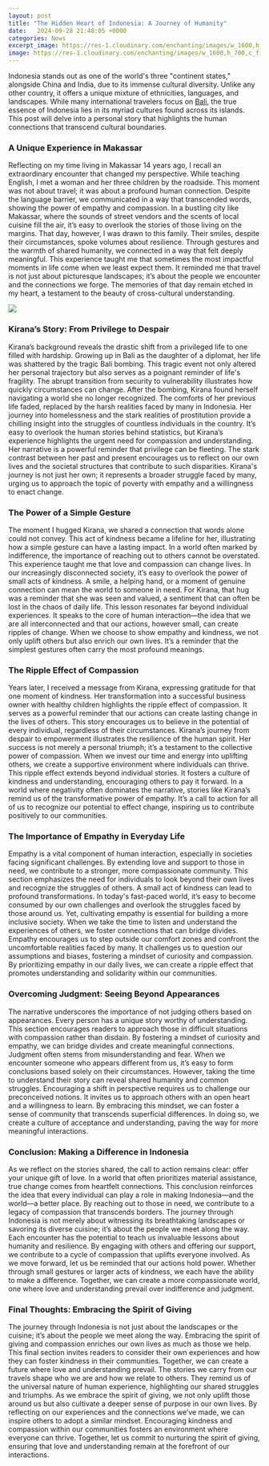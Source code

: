 ```yaml
---
layout: post
title: "The Hidden Heart of Indonesia: A Journey of Humanity"
date:   2024-09-28 21:48:05 +0000
categories: News
excerpt_image: https://res-1.cloudinary.com/enchanting/images/w_1600,h_700,c_fill/et-web/2016/09/Highlights-of-Java-and-Bali-Enchanting-Travels-1/the-heart-of-indonesia-java-038-bali-tour-trip-2.jpg
image: https://res-1.cloudinary.com/enchanting/images/w_1600,h_700,c_fill/et-web/2016/09/Highlights-of-Java-and-Bali-Enchanting-Travels-1/the-heart-of-indonesia-java-038-bali-tour-trip-2.jpg
---
```


Indonesia stands out as one of the world's three "continent states," alongside China and India, due to its immense cultural diversity. Unlike any other country, it offers a unique mixture of ethnicities, languages, and landscapes. While many international travelers focus on [Bali](https://fr.edu.vn/en/Bali), the true essence of Indonesia lies in its myriad cultures found across its islands. This post will delve into a personal story that highlights the human connections that transcend cultural boundaries.
### A Unique Experience in Makassar
Reflecting on my time living in Makassar 14 years ago, I recall an extraordinary encounter that changed my perspective. While teaching English, I met a woman and her three children by the roadside. This moment was not about travel; it was about a profound human connection. Despite the language barrier, we communicated in a way that transcended words, showing the power of empathy and compassion.
In a bustling city like Makassar, where the sounds of street vendors and the scents of local cuisine fill the air, it’s easy to overlook the stories of those living on the margins. That day, however, I was drawn to this family. Their smiles, despite their circumstances, spoke volumes about resilience. Through gestures and the warmth of shared humanity, we connected in a way that felt deeply meaningful.
This experience taught me that sometimes the most impactful moments in life come when we least expect them. It reminded me that travel is not just about picturesque landscapes; it’s about the people we encounter and the connections we forge. The memories of that day remain etched in my heart, a testament to the beauty of cross-cultural understanding.

![](https://res-1.cloudinary.com/enchanting/images/w_1600,h_700,c_fill/et-web/2016/09/Highlights-of-Java-and-Bali-Enchanting-Travels-1/the-heart-of-indonesia-java-038-bali-tour-trip-2.jpg)
### Kirana’s Story: From Privilege to Despair
Kirana’s background reveals the drastic shift from a privileged life to one filled with hardship. Growing up in Bali as the daughter of a diplomat, her life was shattered by the tragic Bali bombing. This tragic event not only altered her personal trajectory but also serves as a poignant reminder of life's fragility. The abrupt transition from security to vulnerability illustrates how quickly circumstances can change.
After the bombing, Kirana found herself navigating a world she no longer recognized. The comforts of her previous life faded, replaced by the harsh realities faced by many in Indonesia. Her journey into homelessness and the stark realities of prostitution provide a chilling insight into the struggles of countless individuals in the country. It’s easy to overlook the human stories behind statistics, but Kirana’s experience highlights the urgent need for compassion and understanding.
Her narrative is a powerful reminder that privilege can be fleeting. The stark contrast between her past and present encourages us to reflect on our own lives and the societal structures that contribute to such disparities. Kirana's journey is not just her own; it represents a broader struggle faced by many, urging us to approach the topic of poverty with empathy and a willingness to enact change.
### The Power of a Simple Gesture
The moment I hugged Kirana, we shared a connection that words alone could not convey. This act of kindness became a lifeline for her, illustrating how a simple gesture can have a lasting impact. In a world often marked by indifference, the importance of reaching out to others cannot be overstated. This experience taught me that love and compassion can change lives.
In our increasingly disconnected society, it’s easy to overlook the power of small acts of kindness. A smile, a helping hand, or a moment of genuine connection can mean the world to someone in need. For Kirana, that hug was a reminder that she was seen and valued, a sentiment that can often be lost in the chaos of daily life.
This lesson resonates far beyond individual experiences. It speaks to the core of human interaction—the idea that we are all interconnected and that our actions, however small, can create ripples of change. When we choose to show empathy and kindness, we not only uplift others but also enrich our own lives. It’s a reminder that the simplest gestures often carry the most profound meanings.
### The Ripple Effect of Compassion
Years later, I received a message from Kirana, expressing gratitude for that one moment of kindness. Her transformation into a successful business owner with healthy children highlights the ripple effect of compassion. It serves as a powerful reminder that our actions can create lasting change in the lives of others. This story encourages us to believe in the potential of every individual, regardless of their circumstances.
Kirana’s journey from despair to empowerment illustrates the resilience of the human spirit. Her success is not merely a personal triumph; it’s a testament to the collective power of compassion. When we invest our time and energy into uplifting others, we create a supportive environment where individuals can thrive. 
This ripple effect extends beyond individual stories. It fosters a culture of kindness and understanding, encouraging others to pay it forward. In a world where negativity often dominates the narrative, stories like Kirana’s remind us of the transformative power of empathy. It’s a call to action for all of us to recognize our potential to effect change, inspiring us to contribute positively to our communities.
### The Importance of Empathy in Everyday Life
Empathy is a vital component of human interaction, especially in societies facing significant challenges. By extending love and support to those in need, we contribute to a stronger, more compassionate community. This section emphasizes the need for individuals to look beyond their own lives and recognize the struggles of others. A small act of kindness can lead to profound transformations.
In today's fast-paced world, it’s easy to become consumed by our own challenges and overlook the struggles faced by those around us. Yet, cultivating empathy is essential for building a more inclusive society. When we take the time to listen and understand the experiences of others, we foster connections that can bridge divides.
Empathy encourages us to step outside our comfort zones and confront the uncomfortable realities faced by many. It challenges us to question our assumptions and biases, fostering a mindset of curiosity and compassion. By prioritizing empathy in our daily lives, we can create a ripple effect that promotes understanding and solidarity within our communities.
### Overcoming Judgment: Seeing Beyond Appearances
The narrative underscores the importance of not judging others based on appearances. Every person has a unique story worthy of understanding. This section encourages readers to approach those in difficult situations with compassion rather than disdain. By fostering a mindset of curiosity and empathy, we can bridge divides and create meaningful connections.
Judgment often stems from misunderstanding and fear. When we encounter someone who appears different from us, it’s easy to form conclusions based solely on their circumstances. However, taking the time to understand their story can reveal shared humanity and common struggles. 
Encouraging a shift in perspective requires us to challenge our preconceived notions. It invites us to approach others with an open heart and a willingness to learn. By embracing this mindset, we can foster a sense of community that transcends superficial differences. In doing so, we create a culture of acceptance and understanding, paving the way for more meaningful interactions.
### Conclusion: Making a Difference in Indonesia
As we reflect on the stories shared, the call to action remains clear: offer your unique gift of love. In a world that often prioritizes material assistance, true change comes from heartfelt connections. This conclusion reinforces the idea that every individual can play a role in making Indonesia—and the world—a better place. By reaching out to those in need, we contribute to a legacy of compassion that transcends borders.
The journey through Indonesia is not merely about witnessing its breathtaking landscapes or savoring its diverse cuisine; it’s about the people we meet along the way. Each encounter has the potential to teach us invaluable lessons about humanity and resilience. By engaging with others and offering our support, we contribute to a cycle of compassion that uplifts everyone involved.
As we move forward, let us be reminded that our actions hold power. Whether through small gestures or larger acts of kindness, we each have the ability to make a difference. Together, we can create a more compassionate world, one where love and understanding prevail over indifference and judgment.
### Final Thoughts: Embracing the Spirit of Giving
The journey through Indonesia is not just about the landscapes or the cuisine; it’s about the people we meet along the way. Embracing the spirit of giving and compassion enriches our own lives as much as those we help. This final section invites readers to consider their own experiences and how they can foster kindness in their communities. Together, we can create a future where love and understanding prevail.
The stories we carry from our travels shape who we are and how we relate to others. They remind us of the universal nature of human experience, highlighting our shared struggles and triumphs. As we embrace the spirit of giving, we not only uplift those around us but also cultivate a deeper sense of purpose in our own lives.
By reflecting on our experiences and the connections we’ve made, we can inspire others to adopt a similar mindset. Encouraging kindness and compassion within our communities fosters an environment where everyone can thrive. Together, let us commit to nurturing the spirit of giving, ensuring that love and understanding remain at the forefront of our interactions.